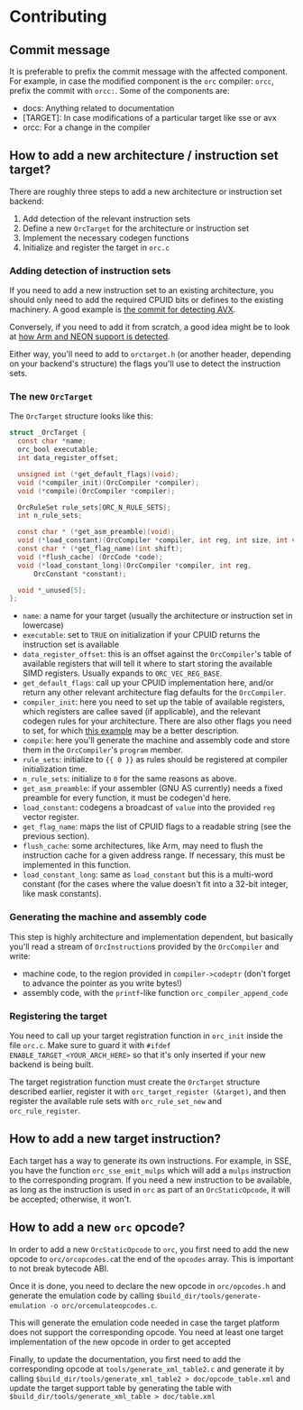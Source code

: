 Contributing
============

Commit message
--------------
It is preferable to prefix the commit message with the affected component. For
example, in case the modified component is the `orc` compiler: `orcc`, prefix
the commit with `orcc:`. Some of the components are:

* docs: Anything related to documentation
* [TARGET]: In case modifications of a particular target like sse or avx
* orcc: For a change in the compiler

How to add a new architecture / instruction set target?
-------------------------------------------------------

There are roughly three steps to add a new architecture or instruction set backend:

1. Add detection of the relevant instruction sets
2. Define a new `OrcTarget` for the architecture or instruction set
3. Implement the necessary codegen functions
3. Initialize and register the target in `orc.c`

### Adding detection of instruction sets

If you need to add a new instruction set to an existing architecture, you should
only need to add the required CPUID bits or defines to the existing machinery.
A good example is [the commit for detecting AVX](https://gitlab.freedesktop.org/gstreamer/orc/-/commit/bd7851494c33d9f79cd610a91d889b5e74dfb116).

Conversely, if you need to add it from scratch, a good idea might be to look at
[how Arm and NEON support is detected](https://gitlab.freedesktop.org/gstreamer/orc/blob/ba0b5f2a56dab846a4926a493d76ed0b24a60570/orc/orccpu-arm.c#L68).

Either way, you'll need to add to `orctarget.h` (or another header,
depending on your backend's structure) the flags you'll use to detect
the instruction sets.

### The new `OrcTarget`

The `OrcTarget` structure looks like this:

```c
struct _OrcTarget {
  const char *name;
  orc_bool executable;
  int data_register_offset;

  unsigned int (*get_default_flags)(void);
  void (*compiler_init)(OrcCompiler *compiler);
  void (*compile)(OrcCompiler *compiler);

  OrcRuleSet rule_sets[ORC_N_RULE_SETS];
  int n_rule_sets;

  const char * (*get_asm_preamble)(void);
  void (*load_constant)(OrcCompiler *compiler, int reg, int size, int value);
  const char * (*get_flag_name)(int shift);
  void (*flush_cache) (OrcCode *code);
  void (*load_constant_long)(OrcCompiler *compiler, int reg,
      OrcConstant *constant);

  void *_unused[5];
};
```

- `name`: a name for your target (usually the architecture or instruction set in lowercase)
- `executable`: set to `TRUE` on initialization if your CPUID returns the instruction set is available
- `data_register_offset`: this is an offset against the `OrcCompiler`'s table of available registers that will tell it where to start storing the available SIMD registers. Usually expands to `ORC_VEC_REG_BASE`.
- `get_default_flags`: call up your CPUID implementation here, and/or return any other relevant architecture flag defaults for the `OrcCompiler`.
- `compiler_init`: here you need to set up the table of available registers, which registers are callee saved (if applicable), and the relevant codegen rules for your architecture. There are also other flags you need to set, for which [this example](https://gitlab.freedesktop.org/gstreamer/orc/-/blob/1fb793ea5aabb6a5b16308465f63c5722437b20b/orc/orcprogram-avx.c#L117-239) may be a better description.
- `compile`: here you'll generate the machine and assembly code and store them in the `OrcCompiler`'s `program` member.
- `rule_sets`: initialize to `{{ 0 }}` as rules should be registered at compiler initialization time.
- `n_rule_sets`: initialize to `0` for the same reasons as above.
- `get_asm_preamble`: if your assembler (GNU AS currently) needs a fixed preamble for every function, it must be codegen'd here.
- `load_constant`: codegens a broadcast of `value` into the provided `reg` vector register.
- `get_flag_name`: maps the list of CPUID flags to a readable string (see the previous section).
- `flush_cache`: some architectures, like Arm, may need to flush the instruction cache for a given address range. If necessary, this must be implemented in this function.
- `load_constant_long`: same as `load_constant` but this is a multi-word constant (for the cases where the value doesn't fit into a 32-bit integer, like mask constants).

### Generating the machine and assembly code

This step is highly architecture and implementation dependent, but basically
you'll read a stream of `OrcInstruction`s provided by the `OrcCompiler`
and write:

- machine code, to the region provided in `compiler->codeptr` (don't forget to advance the pointer as you write bytes!)
- assembly code, with the `printf`-like function `orc_compiler_append_code`

### Registering the target

You need to call up your target registration function in `orc_init` inside the 
file `orc.c`. Make sure to guard it with `#ifdef ENABLE_TARGET_<YOUR_ARCH_HERE>`
so that it's only inserted if your new backend is being built.

The target registration function must create the `OrcTarget` structure described
earlier, register it with `orc_target_register (&target)`, and then register
the available rule sets with `orc_rule_set_new` and `orc_rule_register`.

How to add a new target instruction?
------------------------------------
Each target has a way to generate its own instructions. For example, in SSE,
you have the function `orc_sse_emit_mulps` which will add a `mulps`
instruction to the corresponding program. If you need a new instruction to be
available, as long as the instruction is used in `orc` as part of an
`OrcStaticOpcode`, it will be accepted; otherwise, it won't.

How to add a new `orc` opcode?
------------------------------
In order to add a new `OrcStaticOpcode` to `orc`, you first need to add the new
opcode to `orc/orcopcodes.c`at the end of the `opcodes` array. This is important
to not break bytecode ABI.

Once it is done, you need to declare the new opcode in `orc/opcodes.h`  and
generate the emulation code by calling
`$build_dir/tools/generate-emulation -o orc/orcemulateopcodes.c`.

This will generate the emulation code needed in case the target platform does not support the
corresponding opcode. You need at least one target implementation of the new opcode in order to get accepted

Finally, to update the documentation, you first need to add the corresponding opcode at
`tools/generate_xml_table2.c` and generate it by calling
`$build_dir/tools/generate_xml_table2 > doc/opcode_table.xml` and update the target support table
by generating the table with `$build_dir/tools/generate_xml_table > doc/table.xml` 
